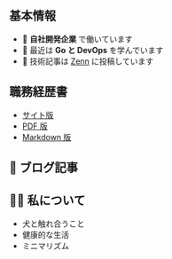 ## 基本情報

- 💼 **自社開発企業** で働いています
- 🌱 最近は **Go と DevOps** を学んでいます
- 📘 技術記事は [Zenn](https://zenn.dev/ryo_f) に投稿しています

## 職務経歴書

- [サイト版](https://ryo-funaba.github.io/ryo-funaba/)
- [PDF 版](https://github.com/ryo-funaba/ryo-funaba/releases)
- [Markdown 版](https://github.com/ryo-funaba/ryo-funaba/blob/main/docs/README.md?plain=1)

## 📘 ブログ記事

## 💁‍♂️ 私について

- 犬と触れ合うこと
- 健康的な生活
- ミニマリズム
